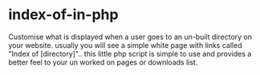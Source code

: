 # index-of-in-php
Customise what is displayed when a user goes to an un-built directory on your website. usually you will see a simple white page with links called "Index of [directory]".. this little php script is simple to use and provides a better feel to your un worked on pages or downloads list.
